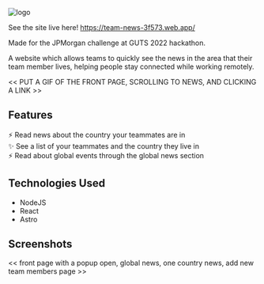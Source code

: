 ![logo](https://user-images.githubusercontent.com/33594615/153739454-1ccc43c3-5bbd-48eb-8268-9e6d7e10f6eb.png)

See the site live here!
https://team-news-3f573.web.app/

Made for the JPMorgan challenge at GUTS 2022 hackathon.

A website which allows teams to quickly see the news in the area that their team member lives, helping people stay connected while working remotely.

<< PUT A GIF OF THE FRONT PAGE, SCROLLING TO NEWS, AND CLICKING A LINK >>


## Features
:zap: Read news about the country your teammates are in  
:sparkles: See a list of your teammates and the country they live in  
:zap: Read about global events through the global news section  


## Technologies Used
- NodeJS
- React
- Astro


## Screenshots

<< front page with a popup open, global news, one country news, add new team members page >>
